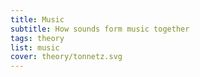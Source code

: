 ```yaml
---
title: Music
subtitle: How sounds form music together
tags: theory
list: music
cover: theory/tonnetz.svg
---
```



